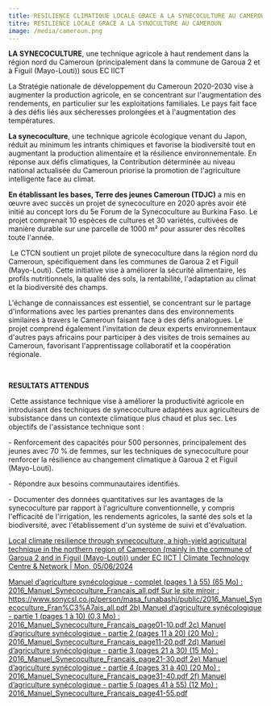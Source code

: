 ```yaml
---
title: RESILIENCE CLIMATIQUE LOCALE GRACE A LA SYNECOCULTURE AU CAMEROUN
titre: RESILIENCE LOCALE GRACE A LA SYNOCULTURE AU CAMEROUN
image: /media/cameroun.png
---
```

**LA SYNECOCULTURE**, une technique agricole à haut rendement dans la région nord du Cameroun (principalement dans la commune de Garoua 2 et à Figuil (Mayo-Louti)) sous EC IICT

La Stratégie nationale de développement du Cameroun 2020-2030 vise à augmenter la production agricole, en se concentrant sur l'augmentation des rendements, en particulier sur les exploitations familiales. Le pays fait face à des défis liés aux sécheresses prolongées et à l'augmentation des températures.

**La synecoculture**, une technique agricole écologique venant du Japon, réduit au minimum les intrants chimiques et favorise la biodiversité tout en augmentant la production alimentaire et la résilience environnementale. En réponse aux défis climatiques, la Contribution déterminée au niveau national actualisée du Cameroun priorise la promotion de l'agriculture intelligente face au climat.

**En établissant les bases, Terre des jeunes Cameroun (TDJC)** a mis en œuvre avec succès un projet de synecoculture en 2020 après avoir été initié au concept lors du 5e Forum de la Synecoculture au Burkina Faso. Le projet comprenait 10 espèces de cultures et 30 variétés, cultivées de manière durable sur une parcelle de 1000 m² pour assurer des récoltes toute l'année.

 Le CTCN soutient un projet pilote de synecoculture dans la région nord du Cameroun, spécifiquement dans les communes de Garoua 2 et Figuil (Mayo-Louti). Cette initiative vise à améliorer la sécurité alimentaire, les profils nutritionnels, la qualité des sols, la rentabilité, l'adaptation au climat et la biodiversité des champs.

L'échange de connaissances est essentiel, se concentrant sur le partage d'informations avec les parties prenantes dans des environnements similaires à travers le Cameroun faisant face à des défis analogues. Le projet comprend également l'invitation de deux experts environnementaux d'autres pays africains pour participer à des visites de trois semaines au Cameroun, favorisant l'apprentissage collaboratif et la coopération régionale.

 

**RESULTATS ATTENDUS**

 Cette assistance technique vise à améliorer la productivité agricole en introduisant des techniques de synecoculture adaptées aux agriculteurs de subsistance dans un contexte climatique plus chaud et plus sec. Les objectifs de l'assistance technique sont :

\- Renforcement des capacités pour 500 personnes, principalement des jeunes avec 70 % de femmes, sur les techniques de synecoculture pour renforcer la résilience au changement climatique à Garoua 2 et Figuil (Mayo-Louti).

\- Répondre aux besoins communautaires identifiés.

\- Documenter des données quantitatives sur les avantages de la synecoculture par rapport à l'agriculture conventionnelle, y compris l'efficacité de l'irrigation, les rendements agricoles, la santé des sols et la biodiversité, avec l'établissement d'un système de suivi et d'évaluation.

[Local climate resilience through synecoculture, a high-yield agricultural technique in the northern region of Cameroon (mainly in the commune of Garoua 2 and in Figuil (Mayo-Louti)) under EC IICT | Climate Technology Centre & Network | Mon, 05/06/2024](https://www.ctc-n.org/technical-assistance/projects/local-climate-resilience-through-synecoculture-high-yield)


[Manuel d’agriculture synécologique - complet (pages 1 à 55) (65 Mo) : 2016_Manuel_Synecoculture_Francais_all.pdf Sur le site miroir : https://www.sonycsl.co.jp/person/masa_funabashi/public/2016_Manuel_Synecoculture_Fran%C3%A7ais_all.pdf 2b) Manuel d’agriculture synécologique - partie 1 (pages 1 à 10) (0,3 Mo) : 2016_Manuel_Synecoculture_Francais_page01-10.pdf 2c) Manuel d’agriculture synécologique - partie 2 (pages 11 à 20) (20 Mo) : 2016_Manuel_Synecoculture_Francais_page11-20.pdf 2d) Manuel d’agriculture synécologique - partie 3 (pages 21 à 30) (15 Mo) : 2016_Manuel_Synecoculture_Francais_page21-30.pdf 2e) Manuel d’agriculture synécologique - partie 4 (pages 31 à 40) (20 Mo) : 2016_Manuel_Synecoculture_Francais_page31-40.pdf 2f) Manuel d’agriculture synécologique - partie 5 (pages 41 à 55) (12 Mo) : 2016_Manuel_Synecoculture_Francais_page41-55.pdf](https://www.doc-developpement-durable.org/file/Culture/Agriculture/synecoculture/index2.html)

